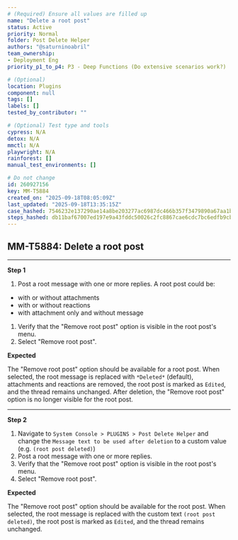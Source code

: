 ```yaml
---
# (Required) Ensure all values are filled up
name: "Delete a root post"
status: Active
priority: Normal
folder: Post Delete Helper
authors: "@saturninoabril"
team_ownership:
- Deployment Eng
priority_p1_to_p4: P3 - Deep Functions (Do extensive scenarios work?)

# (Optional)
location: Plugins
component: null
tags: []
labels: []
tested_by_contributor: ""

# (Optional) Test type and tools
cypress: N/A
detox: N/A
mmctl: N/A
playwright: N/A
rainforest: []
manual_test_environments: []

# Do not change
id: 260927156
key: MM-T5884
created_on: "2025-09-18T08:05:09Z"
last_updated: "2025-09-18T13:35:15Z"
case_hashed: 7546232e137290ae14a8be203277ac6987dc466b357f3479890a67aa1bd42d1d997b9f09e3148de7aaae638632cbfe3e
steps_hashed: db11baf67007ed197e9a43fddc50026c2fc8867cae6cdc7bc6edfb9cb726c69bc5131fd61ba42e728962e117ec82bce1
---
```


<!-- (Auto-generated) Based on frontmatter's "key" and "name" -->

## MM-T5884: Delete a root post

---

**Step 1**

1. Post a root message with one or more replies. A root post could be:

- with or without attachments
- with or without reactions
- with attachment only and without message

1. Verify that the "Remove root post" option is visible in the root post's menu.
2. Select "Remove root post".

**Expected**

The "Remove root post" option should be available for a root post. When selected, the root message is replaced with `*Deleted*` (default), attachments and reactions are removed, the root post is marked as `Edited`, and the thread remains unchanged. After deletion, the "Remove root post" option is no longer visible for the root post.

---

**Step 2**

1. Navigate to `System Console > PLUGINS > Post Delete Helper` and change the `Message text to be used after deletion` to a custom value (e.g. `(root post deleted)`)
2. Post a root message with one or more replies.
3. Verify that the "Remove root post" option is visible in the root post's menu.
4. Select "Remove root post".

**Expected**

The "Remove root post" option should be available for the root post. When selected, the root message is replaced with the custom text `(root post deleted)`, the root post is marked as `Edited`, and the thread remains unchanged.
